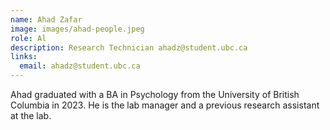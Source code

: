 ```yaml
---
name: Ahad Zafar
image: images/ahad-people.jpeg
role: Al
description: Research Technician ahadz@student.ubc.ca
links:
  email: ahadz@student.ubc.ca
---
```


Ahad graduated with a BA in Psychology from the University of British Columbia in 2023. He is the lab manager and a previous research assistant at the lab. 

